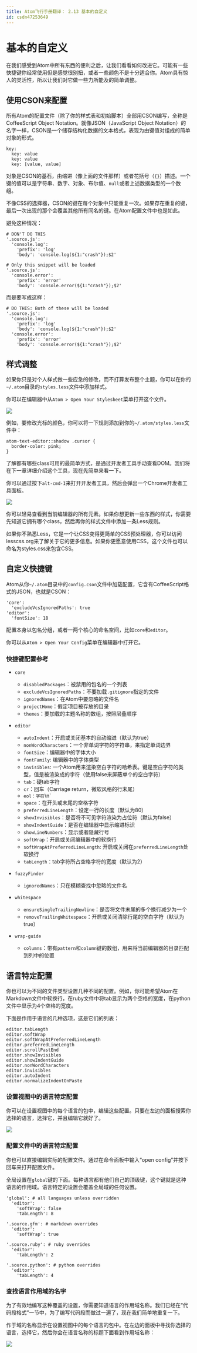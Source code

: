 ```yaml
---
title: Atom飞行手册翻译： 2.13 基本的自定义
id: csdn47253649
---
```


# 基本的自定义

在我们感受到Atom中所有东西的便利之后，让我们看看如何改进它。可能有一些快捷键你经常使用但是感觉很别扭，或者一些颜色不是十分适合你。Atom具有惊人的灵活性，所以让我们对它做一些力所能及的简单调整。

## 使用CSON来配置

所有Atom的配置文件（除了你的样式表和初始脚本）全部用CSON编写，全称是CoffeeScript Object Notation。就像JSON（JavaScript Object Notation）的名字一样，CSON是一个储存结构化数据的文本格式，表现为由键值对组成的简单对象的形式。

```
key:
  key: value
  key: value
  key: [value, value]
```

对象是CSON的基石，由缩进（像上面的文件那样）或者花括号（`{}`）描述。一个键的值可以是字符串、数字、对象、布尔值、`null`或者上述数据类型的一个数组。

不像CSS的选择器，CSON的键在每个对象中只能重复一次。如果存在重复的键，最后一次出现的那个会覆盖其他所有同名的键。在Atom配置文件中也是如此。

避免这种情况：

```
# DON'T DO THIS
'.source.js':
  'console.log':
    'prefix': 'log'
    'body': 'console.log(${1:"crash"});$2'

# Only this snippet will be loaded
'.source.js':
  'console.error':
    'prefix': 'error'
    'body': 'console.error(${1:"crash"});$2'
```

而是要写成这样：

```
# DO THIS: Both of these will be loaded
'.source.js':
  'console.log':
    'prefix': 'log'
    'body': 'console.log(${1:"crash"});$2'
  'console.error':
    'prefix': 'error'
    'body': 'console.error(${1:"crash"});$2'
```

## 样式调整

如果你只是对个人样式做一些应急的修改，而不打算发布整个主题，你可以在你的`~/.atom`目录的`styles.less`文件中添加样式。

你可以在编辑器中从`Atom > Open Your Stylesheet`菜单打开这个文件。

![](../img/33f04dd5173eff6f402a99dc4ee1b2c4.png)

例如，要修改光标的颜色，你可以将一下规则添加到你的`~/.atom/styles.less`文件中：

```
atom-text-editor::shadow .cursor {
  border-color: pink;
}
```

了解都有哪些class可用的最简单方式，是通过开发者工具手动查看DOM。我们将在下一章详细介绍这个工具，现在先简单来看一下。

你可以通过按下`alt-cmd-I`来打开开发者工具，然后会弹出一个Chrome开发者工具面板。

![](../img/ab5df26631e320817313df56110caf30.png)

你可以轻易查看到当前编辑器的所有元素。如果你想更新一些东西的样式，你需要先知道它拥有哪个class，然后再你的样式文件中添加一条Less规则。

如果你不熟悉Less，它是一个让CSS变得更简单的CSS预处理器，你可以访问lesscss.org来了解关于它的更多信息。如果你更愿意使用CSS，这个文件也可以命名为styles.css来包含CSS。

## 自定义快捷键

Atom从你`~/.atom`目录中的`config.cson`文件中加载配置，它含有CoffeeScript格式的JSON，也就是CSON：

```
'core':
  'excludeVcsIgnoredPaths': true
'editor':
  'fontSize': 18
```

配置本身以包名分组，或者一两个核心的命名空间，比如`core`和`editor`。

你可以从`Atom > Open Your Config`菜单在编辑器中打开它。

### 快捷键配置参考

*   `core`

    *   `disabledPackages`：被禁用的包名的一个列表
    *   `excludeVcsIgnoredPaths`：不要加载`.gitignore`指定的文件
    *   `ignoredNames`：在Atom中要忽略的文件名
    *   `projectHome`：假定项目被存放的目录
    *   `themes`：要加载的主题名称的数组，按照层叠顺序
*   `editor`

    *   `autoIndent`：开启或关闭基本的自动缩进（默认为true）
    *   `nonWordCharacters`：一个非单词字符的字符串，来指定单词边界
    *   `fontSize`：编辑器中的字体大小
    *   `fontFamily`: 编辑器中的字体类型
    *   `invisibles`: 一个Atom用来渲染空白字符的哈希表。键是空白字符的类型，值是被渲染成的字符（使用false来屏蔽单个的空白字符）
    *   `tab`：硬tab字符
    *   `cr`：回车（Carriage return，微软风格的行末尾）
    *   `eol：字符`\n`
    *   `space`：在开头或末尾的空格字符
    *   `preferredLineLength`：设定一行的长度（默认为80）
    *   `showInvisibles`：是否将不可见字符渲染为占位符（默认为false）
    *   `showIndentGuide`：是否在编辑器中显示缩进标识
    *   `showLineNumbers`：显示或者隐藏行号
    *   `softWrap`：开启或关闭编辑器中的软换行
    *   `softWrapAtPreferredLineLength`: 开启或关闭在`preferredLineLength`处软换行
    *   `tabLength`：tab字符所占空格字符的宽度（默认为2）
*   `fuzzyFinder`

    *   `ignoredNames`：只在模糊查找中忽略的文件名
*   `whitespace`

    *   `ensureSingleTrailingNewline`：是否将文件末尾的多个换行减少为一个
    *   `removeTrailingWhitespace`：开启或关闭清除行尾的空白字符（默认为true）
*   `wrap-guide`

    *   `columns`：带有`pattern`和`column`键的数组，用来将当前编辑器的目录匹配到列中的位置

## 语言特定配置

你也可以为不同的文件类型设置几种不同的配置。例如，你可能希望Atom在Markdown文件中软换行，在ruby文件中将tab显示为两个空格的宽度，在python文件中显示为4个空格的宽度。

下面是作用于语言的几种选项，这是它们的列表：

```
editor.tabLength
editor.softWrap
editor.softWrapAtPreferredLineLength
editor.preferredLineLength
editor.scrollPastEnd
editor.showInvisibles
editor.showIndentGuide
editor.nonWordCharacters
editor.invisibles
editor.autoIndent
editor.normalizeIndentOnPaste
```

### 设置视图中的语言特定配置

你可以在设置视图中的每个语言的包中，编辑这些配置。只要在左边的面板搜索你选择的语言，选择它，并且编辑它就好了。

![](../img/dd3c9d65b159185aaf29dcb7fbd067a6.png)

### 配置文件中的语言特定配置

你也可以直接编辑实际的配置文件。通过在命令面板中输入“open config”并按下回车来打开配置文件。

全局设置在`global`键的下面。每种语言都有他们自己的顶级键，这个键就是这种语言的作用域。语言特定的设置会覆盖全局域的任何设置。

```
'global': # all languages unless overridden
  'editor':
    'softWrap': false
    'tabLength': 8

'.source.gfm': # markdown overrides
  'editor':
    'softWrap': true

'.source.ruby': # ruby overrides
  'editor':
    'tabLength': 2

'.source.python': # python overrides
  'editor':
    'tabLength': 4
```

### 查找语言作用域的名字

为了有效地编写这种覆盖的设置，你需要知道语言的作用域名称。我们已经在“代码段格式”一节中，为了编写代码段而做过一遍了，现在我们简单地重复一下。

作于域的名称显示在设置视图中的每个语言的包中。在左边的面板中寻找你选择的语言，选择它，然后你会在语言名称的标题下面看到作用域名称：

![](../img/434c33838e8ce64c68c319cae73b4bba.png)